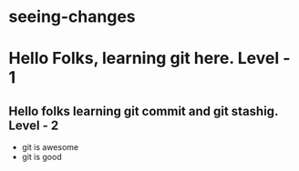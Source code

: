 # seeing-changes

# Hello Folks, learning git here. Level - 1

## Hello folks learning git commit and git stashig. Level - 2

- git is awesome
- git is good
